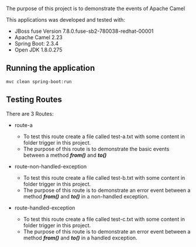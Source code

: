 
The purpose of this project is to demonstrate the events of Apache Camel 

This applications was developed and tested with:
 - JBoss fuse Version 7.8.0.fuse-sb2-780038-redhat-00001
 - Apache Camel 2.23
 - Spring Boot: 2.3.4
 - Open JDK 1.8.0.275

## Running the application

	mvc clean spring-boot:run

## Testing Routes

There are 3 Routes:

 - route-a
 
	 - To test this route create a file called test-a.txt with some content in folder trigger in this project.
	 - The purpose of this route is to demonstrate the basic events between a method ***from()*** and ***to()***
	 
 - route-non-handled-exception
 
	 - To test this route create a file called test-b.txt with some content in folder trigger in this project.
	 - The purpose of this route is to demonstrate an error event  between a method ***from()*** and ***to()*** in a non-handled exception.
 
 - route-handled-exception
  
	 - To test this route create a file called test-c.txt with some content in folder trigger in this project.
	 - The purpose of this route is to demonstrate an error event  between a method ***from()*** and ***to()*** in a handled exception.